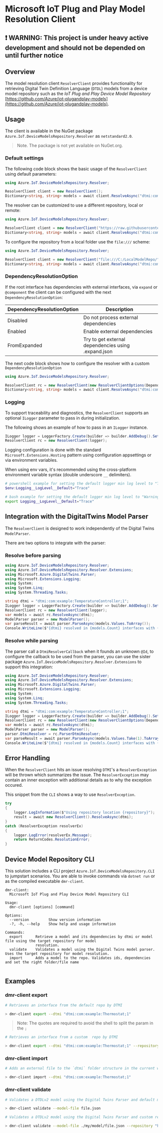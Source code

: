 
# Microsoft IoT Plug and Play Model Resolution Client

## :exclamation: WARNING: This project is under heavy active development and should not be depended on until further notice

## Overview

The model resolution client `ResolverClient` provides functionality for retrieving Digital Twin Definition Language (`DTDL`) models from a device model repository such as the *IoT Plug and Play Device Model Repository* [https://github.com/Azure/iot-plugandplay-models](https://github.com/Azure/iot-plugandplay-models).

## Usage

The client is available in the NuGet package `Azure.IoT.DeviceModelsRepository.Resolver` as `netstandard2.0`.

> Note. The package is not yet available on NuGet.org.

### Default settings

The following code block shows the basic usage of the `ResolverClient` using default parameters:

```csharp
using Azure.IoT.DeviceModelsRepository.Resolver;

ResolverClient client = new ResolverClient();
Dictionary<string, string> models = await client.ResolveAsync("dtmi:com:example:Thermostat;1");
```

The resolver can be customized to use a different repository, local or remote:

```csharp
using Azure.IoT.DeviceModelsRepository.Resolver;

ResolverClient client = new ResolverClient("https://raw.githubusercontent.com/Azure/iot-plugandplay-models/main");
Dictionary<string, string> models = await client.ResolveAsync("dtmi:com:example:Thermostat;1");
```

To configure the repository from a local folder use the `file:///` scheme:

```csharp
using Azure.IoT.DeviceModelsRepository.Resolver;

ResolverClient client = new ResolverClient("file:///C:/LocalModelRepo/");
Dictionary<string, string> models = await client.ResolveAsync("dtmi:com:example:Thermostat;1");
```

### DependencyResolutionOption

If the root interface has dependencies with external interfaces, via `expand` or `@component` the client can be configured with the next `DependencyResolutionOption`:

|DependencyResolutionOption|Description|
|--------------------------|-----------|
|Disabled|Do not process external dependencies|
|Enabled|Enable external dependencies|
|FromExpanded|Try to get external dependencies using .expand.json|

The next code block shows how to configure the resolver with a custom `DependencyResolutionOption`

```csharp
using Azure.IoT.DeviceModelsRepository.Resolver;

ResolverClient rc = new ResolverClient(new ResolverClientOptions(DependencyResolutionOption.Enabled));
Dictionary<string, string> models = await client.ResolveAsync("dtmi:com:example:TemperatureController;1");
```

### Logging

To support traceability and diagnostics, the `ResolverClient` supports an optional `ILogger` parameter to pass in during initialization.

The following shows an example of how to pass in an `ILogger` instance.

```csharp
ILogger logger = LoggerFactory.Create(builder => builder.AddDebug().SetMinimumLevel(LogLevel.Trace)).CreateLogger<Program>();
ResolverClient rc = new ResolverClient(logger);
```

Logging configuration is done with the standard `Microsoft.Extensions.Hosting` pattern using configuration appsettings or via environment variables.

When using env vars, it's recommended using the cross-platform environment variable syntax (double underscore `__` delimiters).

```powershell
# powershell example for setting the default logger min log level to "Trace" in the current session.
$env:Logging__LogLevel__Default="Trace"
```

```bash
# bash example for setting the default logger min log level to "Warning"
export Logging__LogLevel__Default="Trace"
```

## Integration with the DigitalTwins Model Parser

The `ResolverClient` is designed to work independently of the Digital Twins `ModelParser`.

There are two options to integrate with the parser:

### Resolve before parsing

```csharp
using Azure.IoT.DeviceModelsRepository.Resolver;
using Azure.IoT.DeviceModelsRepository.Resolver.Extensions;
using Microsoft.Azure.DigitalTwins.Parser;
using Microsoft.Extensions.Logging;
using System;
using System.Linq;
using System.Threading.Tasks;

string dtmi = "dtmi:com:example:TemperatureController;1";
ILogger logger = LoggerFactory.Create(builder => builder.AddDebug().SetMinimumLevel(LogLevel.Trace)).CreateLogger<Program>();
ResolverClient rc = new ResolverClient(logger);
var models = await rc.ResolveAsync(dtmi);
ModelParser parser = new ModelParser();
var parseResult = await parser.ParseAsync(models.Values.ToArray());
Console.WriteLine($"{dtmi} resolved in {models.Count} interfaces with {parseResult.Count} entities.");
```

### Resolve while parsing

The parser call a `DtmiResolverCallback` when it founds an unknown `@Id`, to configure the callback to be used from the parser, you can use the sister package
`Azure.IoT.DeviceModelsRepository.Resolver.Extensions` to support this  integration:

```csharp
using Azure.IoT.DeviceModelsRepository.Resolver;
using Azure.IoT.DeviceModelsRepository.Resolver.Extensions;
using Microsoft.Azure.DigitalTwins.Parser;
using Microsoft.Extensions.Logging;
using System;
using System.Linq;
using System.Threading.Tasks;

string dtmi = "dtmi:com:example:TemperatureController;1";
ILogger logger = LoggerFactory.Create(builder => builder.AddDebug().SetMinimumLevel(LogLevel.Trace)).CreateLogger<Program>();
ResolverClient rc = new ResolverClient(new ResolverClientOptions(DependencyResolutionOption.Enabled), logger);
var models = await rc.ResolveAsync(dtmi);
ModelParser parser = new ModelParser();
parser.DtmiResolver = rc.ParserDtmiResolver;
var parseResult = await parser.ParseAsync(models.Values.Take(1).ToArray());
Console.WriteLine($"{dtmi} resolved in {models.Count} interfaces with {parseResult.Count} entities.");
```

## Error Handling

When the `ResolverClient` hits an issue resolving `DTMI`'s a `ResolverException` will be thrown which summarizes the issue. The `ResolverException` may contain an inner exception with additional details as to why the exception occured.

This snippet from the `CLI` shows a way to use `ResolverException`.

```csharp
try
{
    logger.LogInformation($"Using repository location {repository}");
    result = await new ResolverClient().ResolveAsync(dtmi);
}
catch (ResolverException resolverEx)
{
    logger.LogError(resolverEx.Message);
    return ReturnCodes.ResolutionError;
}
```

## Device Model Repository CLI

This solution includes a CLI project `Azure.IoT.DeviceModelsRepository.CLI` to jumpstart scenarios. You are able to invoke commands via `dotnet run` or as the compiled executable `dmr-client`.

```text
dmr-client:
  Microsoft IoT Plug and Play Device Model Repository CLI

Usage:
  dmr-client [options] [command]

Options:
  --version         Show version information
  -?, -h, --help    Show help and usage information

Commands:
  export      Retrieve a model and its dependencies by dtmi or model file using the target repository for model
              resolution.
  validate    Validates a model using the Digital Twins model parser. Uses the target repository for model resolution.
  import      Adds a model to the repo. Validates ids, dependencies and set the right folder/file name
  
```

## Examples

### dmr-client export

```bash
# Retrieves an interface from the default repo by DTMI

> dmr-client export --dtmi "dtmi:com:example:Thermostat;1"
```

>Note: The quotes are required to avoid the shell to split the param in the `;`

```bash
# Retrieves an interface from a custom  repo by DTMI

> dmr-client export --dtmi "dtmi:com:example:Thermostat;1" --repository https://raw.githubusercontent.com/Azure/iot-plugandplay-models/main
```

### dmr-client import

```bash
# Adds an external file to the `dtmi` folder structure in the current working directory CWD

> dmr-client import --dtmi "dtmi:com:example:Thermostat;1"
```

### dmr-client validate

```bash
# Validates a DTDLv2 model using the Digital Twins Parser and default model repository for resolution.

> dmr-client validate --model-file file.json
```

```bash
# Validates a DTDLv2 model using the Digital Twins Parser and custom repository endpoint for resolution.

> dmr-client validate --model-file ./my/model/file.json --repository "https://mycustom.domain"
```
